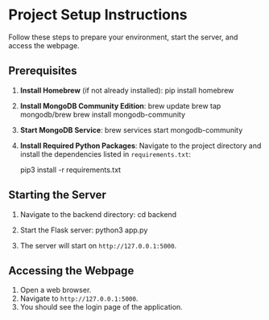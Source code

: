# Project Setup Instructions

Follow these steps to prepare your environment, start the server, and access the webpage.

## Prerequisites

1. **Install Homebrew** (if not already installed):
    pip install homebrew

2. **Install MongoDB Community Edition**:
    brew update
    brew tap mongodb/brew
    brew install mongodb-community

3. **Start MongoDB Service**:
    brew services start mongodb-community

4. **Install Required Python Packages**: Navigate to the project directory and install the dependencies listed in `requirements.txt`:
   
    pip3 install -r requirements.txt

## Starting the Server

1. Navigate to the backend directory:
    cd backend

2. Start the Flask server:
    python3 app.py

3. The server will start on `http://127.0.0.1:5000`.

## Accessing the Webpage

1. Open a web browser.
2. Navigate to `http://127.0.0.1:5000`.
3. You should see the login page of the application.
